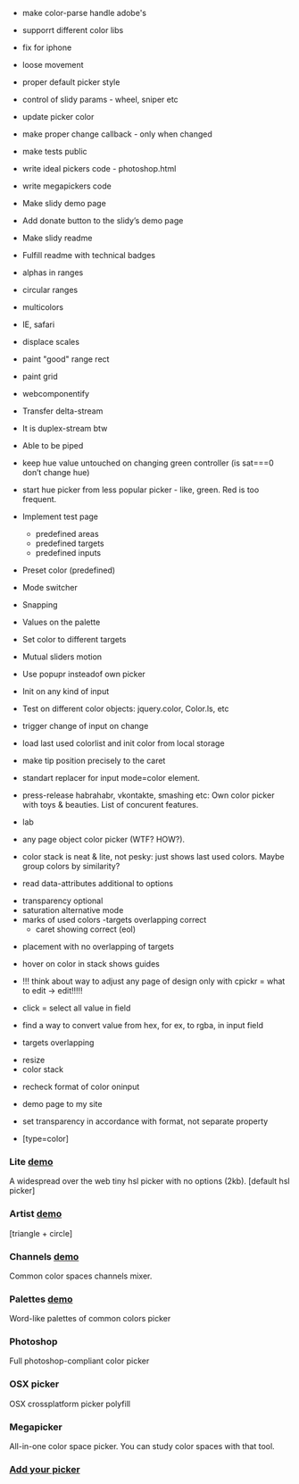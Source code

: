 * make color-parse handle adobe's
* supporrt different color libs

* fix for iphone
* loose movement
* proper default picker style
* control of slidy params - wheel, sniper etc
* update picker color
* make proper change callback - only when changed

* make tests public

* write ideal pickers code - photoshop.html
* write megapickers code


* Make slidy demo page
* Add donate button to the slidy’s demo page
* Make slidy readme
* Fulfill readme with technical badges


* alphas in ranges
* circular ranges
* multicolors
* IE, safari
* displace scales
* paint "good" range rect
* paint grid
* webcomponentify
* Transfer delta-stream
* It is duplex-stream btw
* Able to be piped


* keep hue value untouched on changing green controller (is sat===0 don’t change hue)
* start hue picker from less popular picker - like, green. Red is too frequent.




* Implement test page
	* predefined areas
	* predefined targets
	* predefined inputs
* Preset color (predefined)
* Mode switcher
* Snapping
* Values on the palette
* Set color to different targets
* Mutual sliders motion

* Use popupr insteadof own picker
* Init on any kind of input
* Test on different color objects: jquery.color, Color.ls, etc

* trigger change of input on change
* load last used colorlist and init color from local storage
* make tip position precisely to the caret
* standart replacer for input mode=color element.
* press-release habrahabr, vkontakte, smashing etc: Own color picker with toys & beauties. List of concurent features.
* lab
* any page object color picker (WTF? HOW?).
* color stack is neat & lite, not pesky: just shows last used colors. Maybe group colors by similarity?
* read data-attributes additional to options

 - transparency optional
 - saturation alternative mode
 - marks of used colors
   -targets overlapping correct
   * caret showing correct (eol)

* placement with no overlapping of targets

* hover on color in stack shows guides

* !!! think about way to adjust any page of design only with cpickr = what to edit -> edit!!!!!

* click = select all value in field

* find a way to convert value from hex, for ex, to rgba, in input field


+ targets overlapping
* resize
* color stack
+ recheck format of color oninput
* demo page to my site
* set transparency in accordance with format, not separate property

* [type=color]



### Lite [demo]()

A widespread over the web tiny hsl picker with no options (2kb).
[default hsl picker]

### Artist [demo]()

[triangle + circle]

### Channels [demo]()

Common color spaces channels mixer.

### Palettes [demo]()

Word-like palettes of common colors picker

### Photoshop

Full photoshop-compliant color picker

### OSX picker

OSX crossplatform picker polyfill

### Megapicker

All-in-one color space picker. You can study color spaces with that tool.


### [Add your picker]()